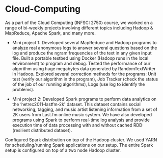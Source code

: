 # Cloud-Computing

As a part of the Cloud Computing (INFSCI 2750) course, we worked on a range of bi-weekly projects involving different topics including Hadoop & MapReduce, Apache Spark, and many more.

- Mini project 1: Developed several MapReduce and Hadoop programs to analyze real anonymous logs to answer several questions based on the log and produce the ngram frequencies of the text in any given input file. Built a portable testbed using Docker (Hadoop runs in the local environment) to program and debug. Tested the performance of our algorithm using huge megabytes data generated by RandomTextWriter in Hadoop. Explored several correction methods for the programs: Unit test (verify our algorithm in the program), Job Tracker (check the status of the job of our running algorithms), Logs (use log to identify the problems). 

- Mini project 2: Developed Spark programs to perform data analytics on the ‘hetrec2011-lastfm-2k'​ dataset. This dataset contains social networking, tagging, and music artist listening information from a set of 2K users from Last.fm online music system. We have also developed programs using Spark to perform real-time log analysis and provide execution time of data processing with and without cached RDD (resilient distributed dataset). 

Configured Spark distribution on top of the Hadoop cluster. We used YARN for scheduling/running Spark applications on our setup. The entire Spark setup is configured on top of a two node Hadoop cluster.
